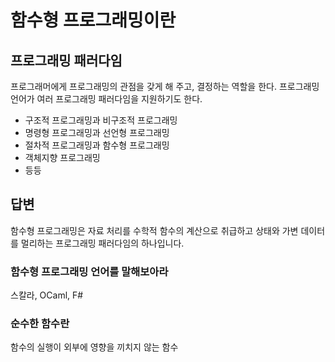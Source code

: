 # 함수형 프로그래밍이란

## 프로그래밍 패러다임
프로그래머에게 프로그래밍의 관점을 갖게 해 주고, 결정하는 역할을 한다.
프로그래밍 언어가 여러 프로그래밍 패러다임을 지원하기도 한다.
- 구조적 프로그래밍과 비구조적 프로그래밍
- 명령형 프로그래밍과 선언형 프로그래밍
- 절차적 프로그래밍과 함수형 프로그래밍
- 객체지향 프로그래밍
- 등등

## 답변
함수형 프로그래밍은 자료 처리를 수학적 함수의 계산으로 취급하고 상태와 가변 데이터를 멀리하는 프로그래밍 패러다임의 하나입니다.

### 함수형 프로그래밍 언어를 말해보아라
스칼라, OCaml, F#

### 순수한 함수란
함수의 실행이 외부에 영향을 끼치지 않는 함수
